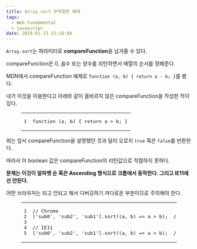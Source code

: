 ```yaml
---
title: Array.sort 부적절한 예제
tags:
  - Web Fundamental
  - javascript
date: 2018-01-13 21:18:04
---
```


`Array.sort`는 파라미터로 **compareFunction**을 넘겨줄 수 있다.

compareFunction은 0, 음수 또는 양수를 리턴하면서 배열의 순서를 정해준다.

MDN에서 compareFunction 예제로 `function (a, b) { return a - b; }`를 봤다.

내가 이것을 이용한다고 아래와 같이 올바르지 않은 compareFunction을 작성한 적이 있다.
<figure class="highlight plain"><table><tr><td class="gutter"><pre><span class="line">1</span>
</pre></td><td class="code"><pre><span class="line">function (a, b) &#123; return a &gt; b; &#125;</span>
</pre></td></tr></table></figure>

위는 앞서 compareFunction을 설명했던 것과 달리 오로지 `true` 혹은 `false`를 반환한다.

따라서 이 boolean 값은 compareFunction의 리턴값으로 적절하지 못하다.

**문제는 이것이 알파벳 순 혹은 Ascending 형식으로 크롬에서 동작한다. 그리고 IE11에선 안된다.**

어떤 브라우저는 되고 안되고 해서 디버깅하기 까다로운 부분이므로 주의해야 한다.
<figure class="highlight plain"><table><tr><td class="gutter"><pre><span class="line">1</span>
<span class="line">2</span>
<span class="line">3</span>
<span class="line">4</span>
<span class="line">5</span>
</pre></td><td class="code"><pre><span class="line">// Chrome</span>
<span class="line">[&apos;sub0&apos;, &apos;sub2&apos;, &apos;sub1&apos;].sort((a, b) =&gt; a &gt; b);  // [&apos;sub0&apos;, &apos;sub1&apos;, &apos;sub2&apos;]</span>
<span class="line"></span>
<span class="line">// IE11</span>
<span class="line">[&apos;sub0&apos;, &apos;sub2&apos;, &apos;sub1&apos;].sort((a, b) =&gt; a &gt; b);  // [&apos;sub0&apos;, &apos;sub2&apos;, &apos;sub1&apos;]</span>
</pre></td></tr></table></figure>